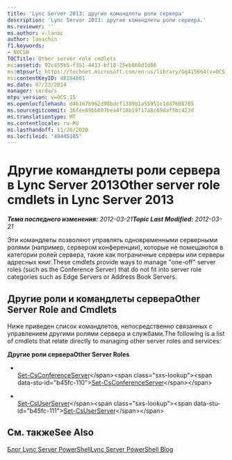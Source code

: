 ```yaml
---
title: 'Lync Server 2013: другие командлеты роли сервера'
description: 'Lync Server 2013: другие командлеты роли сервера.'
ms.reviewer: ''
ms.author: v-lanac
author: lanachin
f1.keywords:
- NOCSH
TOCTitle: Other server role cmdlets
ms:assetid: 92c455b5-f351-4413-bf18-25eb860d1d86
ms:mtpsurl: https://technet.microsoft.com/en-us/library/Gg415664(v=OCS.15)
ms:contentKeyID: 48184801
ms.date: 07/23/2014
manager: serdars
mtps_version: v=OCS.15
ms.openlocfilehash: d4b167b962d98bdcf1389b1a55951c1dd7608705
ms.sourcegitcommit: 36fee89bb887bea4f18b19f17a8c69daf5bc423d
ms.translationtype: MT
ms.contentlocale: ru-RU
ms.lasthandoff: 11/26/2020
ms.locfileid: "49445185"
---
```

# <a name="other-server-role-cmdlets-in-lync-server-2013"></a><span data-ttu-id="b45fc-103">Другие командлеты роли сервера в Lync Server 2013</span><span class="sxs-lookup"><span data-stu-id="b45fc-103">Other server role cmdlets in Lync Server 2013</span></span>

<div data-xmlns="http://www.w3.org/1999/xhtml">

<div class="topic" data-xmlns="http://www.w3.org/1999/xhtml" data-msxsl="urn:schemas-microsoft-com:xslt" data-cs="https://msdn.microsoft.com/">

<div data-asp="https://msdn2.microsoft.com/asp">



</div>

<div id="mainSection">

<div id="mainBody"><span data-ttu-id="b45fc-104">

<span> </span></span><span class="sxs-lookup"><span data-stu-id="b45fc-104">

<span> </span></span></span>

<span data-ttu-id="b45fc-105">_**Тема последнего изменения:** 2012-03-21_</span><span class="sxs-lookup"><span data-stu-id="b45fc-105">_**Topic Last Modified:** 2012-03-21_</span></span>

<span data-ttu-id="b45fc-106">Эти командлеты позволяют управлять одновременными серверными ролями (например, сервером конференции), которые не помещаются в категории ролей сервера, такие как пограничные серверы или серверы адресных книг.</span><span class="sxs-lookup"><span data-stu-id="b45fc-106">These cmdlets provide ways to manage "one-off" server roles (such as the Conference Server) that do not fit into server role categories such as Edge Servers or Address Book Servers.</span></span>

<div>

## <a name="other-server-role-and-cmdlets"></a><span data-ttu-id="b45fc-107">Другие роли и командлеты сервера</span><span class="sxs-lookup"><span data-stu-id="b45fc-107">Other Server Role and Cmdlets</span></span>

<span data-ttu-id="b45fc-108">Ниже приведен список командлетов, непосредственно связанных с управлением другими ролями сервера и службами.</span><span class="sxs-lookup"><span data-stu-id="b45fc-108">The following is a list of cmdlets that relate directly to managing other server roles and services:</span></span>

<span data-ttu-id="b45fc-109">**Другие роли сервера**</span><span class="sxs-lookup"><span data-stu-id="b45fc-109">**Other Server Roles**</span></span>

  - <span></span>  
    <span data-ttu-id="b45fc-110">[Set-CsConferenceServer](https://technet.microsoft.com/library/Gg398738(v=OCS.15))</span><span class="sxs-lookup"><span data-stu-id="b45fc-110">[Set-CsConferenceServer](https://technet.microsoft.com/library/Gg398738(v=OCS.15))</span></span>

<!-- end list -->

  - <span></span>  
    <span data-ttu-id="b45fc-111">[Set-CsUserServer](https://technet.microsoft.com/library/Gg413026(v=OCS.15))</span><span class="sxs-lookup"><span data-stu-id="b45fc-111">[Set-CsUserServer](https://technet.microsoft.com/library/Gg413026(v=OCS.15))</span></span>

</div>

<div>

## <a name="see-also"></a><span data-ttu-id="b45fc-112">См. также</span><span class="sxs-lookup"><span data-stu-id="b45fc-112">See Also</span></span>


[<span data-ttu-id="b45fc-113">Блог Lync Server PowerShell</span><span class="sxs-lookup"><span data-stu-id="b45fc-113">Lync Server PowerShell Blog</span></span>](https://go.microsoft.com/fwlink/p/?linkid=203150)  
  

<span data-ttu-id="b45fc-114"></div>

</div>

<span> </span>

</div>

</div>

</span><span class="sxs-lookup"><span data-stu-id="b45fc-114"></div>

</div>

<span> </span>

</div>

</div>

</span></span></div>

